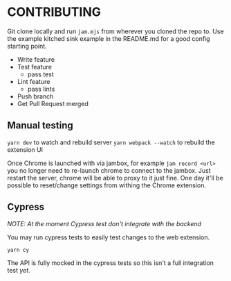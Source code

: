 # CONTRIBUTING

Git clone locally and run `jam.mjs` from wherever you cloned the repo to. Use the
example kitched sink example in the README.md for a good config starting point.

- Write feature
- Test feature
  - pass test
- Lint feature
  - pass lints
- Push branch
- Get Pull Request merged

## Manual testing

`yarn dev` to watch and rebuild server
`yarn webpack --watch` to rebuild the extension UI

Once Chrome is launched with via jambox, for example `jam record <url>` you
no longer need to re-launch chrome to connect to the jambox. Just restart the
server, chrome will be able to proxy to it just fine. One day it'll be possible
to reset/change settings from withing the Chrome extension.

## Cypress

_NOTE: At the moment Cypress test don't integrate with the backend_

You may run cypress tests to easily test changes to the web extension.

`yarn cy`

The API is fully mocked in the cypress tests so this isn't a full integration
test _yet_.
